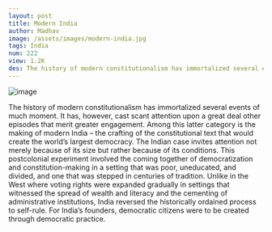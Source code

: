 ```yaml
---
layout: post
title: Modern India
author: Madhav
image: /assets/images/modern-india.jpg
tags: India
num: 222
view: 1.2K
des: The history of modern constitutionalism has immortalized several events of much moment. It has, however, cast scant attention upon a great deal other episodes that merit greater engagement
---
```


<img class="image" src="/assets/images/modern-india.jpg" alt="image">

The history of modern constitutionalism has immortalized several events of much moment. It has, however, cast scant attention upon a great deal other episodes that merit greater engagement. Among this latter category is the making of modern India – the crafting of the constitutional text that would create the world’s largest democracy. The Indian case invites attention not merely because of its size but rather because of its conditions. This postcolonial experiment involved the coming together of democratization and constitution-making in a setting that was poor, uneducated, and divided, and one that was stepped in centuries of tradition. Unlike in the West where voting rights were expanded gradually in settings that witnessed the spread of wealth and literacy and the cementing of administrative institutions, India reversed the historically ordained process to self-rule. For India’s founders, democratic citizens were to be created through democratic practice.
